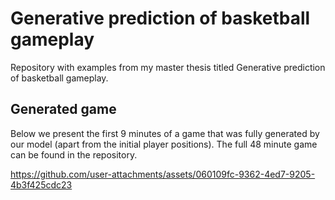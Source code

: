 # Generative prediction of basketball gameplay
Repository with examples from my master thesis titled Generative prediction of basketball gameplay.

## Generated game
Below we present the first 9 minutes of a game that was fully generated by our model (apart from the initial player positions). The full 48 minute game can be found in the repository.

https://github.com/user-attachments/assets/060109fc-9362-4ed7-9205-4b3f425cdc23

